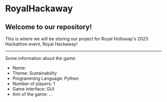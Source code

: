 # RoyalHackaway

Welcome to our repository!
--------------------------
This is where we will be storing our project for Royal Holloway's 2023 Hackathon event, Royal Hackaway!
__________________________
Some information about the game:
- Name:
- Theme: Sustainability
- Programming Language: Python
- Number of players: 1
- Game interface: GUI
- Aim of the game: ...
